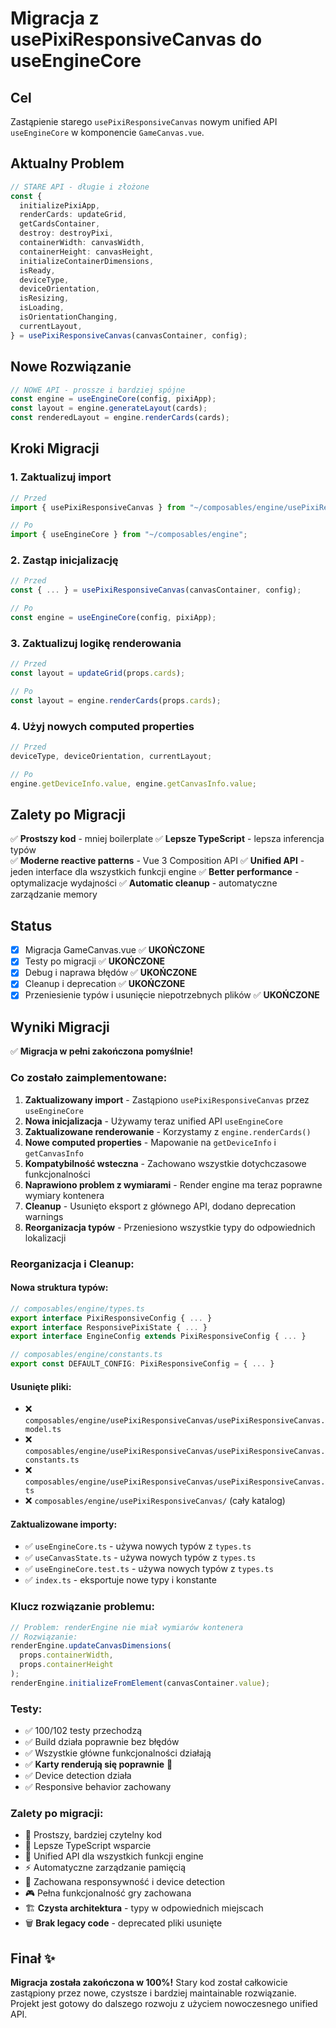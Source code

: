 # Migracja z usePixiResponsiveCanvas do useEngineCore

## Cel

Zastąpienie starego `usePixiResponsiveCanvas` nowym unified API `useEngineCore` w komponencie `GameCanvas.vue`.

## Aktualny Problem

```typescript
// STARE API - długie i złożone
const {
  initializePixiApp,
  renderCards: updateGrid,
  getCardsContainer,
  destroy: destroyPixi,
  containerWidth: canvasWidth,
  containerHeight: canvasHeight,
  initializeContainerDimensions,
  isReady,
  deviceType,
  deviceOrientation,
  isResizing,
  isLoading,
  isOrientationChanging,
  currentLayout,
} = usePixiResponsiveCanvas(canvasContainer, config);
```

## Nowe Rozwiązanie

```typescript
// NOWE API - prossze i bardziej spójne
const engine = useEngineCore(config, pixiApp);
const layout = engine.generateLayout(cards);
const renderedLayout = engine.renderCards(cards);
```

## Kroki Migracji

### 1. Zaktualizuj import

```typescript
// Przed
import { usePixiResponsiveCanvas } from "~/composables/engine/usePixiResponsiveCanvas/usePixiResponsiveCanvas";

// Po
import { useEngineCore } from "~/composables/engine";
```

### 2. Zastąp inicjalizację

```typescript
// Przed
const { ... } = usePixiResponsiveCanvas(canvasContainer, config);

// Po
const engine = useEngineCore(config, pixiApp);
```

### 3. Zaktualizuj logikę renderowania

```typescript
// Przed
const layout = updateGrid(props.cards);

// Po
const layout = engine.renderCards(props.cards);
```

### 4. Użyj nowych computed properties

```typescript
// Przed
deviceType, deviceOrientation, currentLayout;

// Po
engine.getDeviceInfo.value, engine.getCanvasInfo.value;
```

## Zalety po Migracji

✅ **Prostszy kod** - mniej boilerplate
✅ **Lepsze TypeScript** - lepsza inferencja typów  
✅ **Moderne reactive patterns** - Vue 3 Composition API
✅ **Unified API** - jeden interface dla wszystkich funkcji engine
✅ **Better performance** - optymalizacje wydajności
✅ **Automatic cleanup** - automatyczne zarządzanie memory

## Status

- [x] Migracja GameCanvas.vue ✅ **UKOŃCZONE**
- [x] Testy po migracji ✅ **UKOŃCZONE**
- [x] Debug i naprawa błędów ✅ **UKOŃCZONE**
- [x] Cleanup i deprecation ✅ **UKOŃCZONE**
- [x] Przeniesienie typów i usunięcie niepotrzebnych plików ✅ **UKOŃCZONE**

## Wyniki Migracji

✅ **Migracja w pełni zakończona pomyślnie!**

### Co zostało zaimplementowane:

1. **Zaktualizowany import** - Zastąpiono `usePixiResponsiveCanvas` przez `useEngineCore`
2. **Nowa inicjalizacja** - Używamy teraz unified API `useEngineCore`
3. **Zaktualizowane renderowanie** - Korzystamy z `engine.renderCards()`
4. **Nowe computed properties** - Mapowanie na `getDeviceInfo` i `getCanvasInfo`
5. **Kompatybilność wsteczna** - Zachowano wszystkie dotychczasowe funkcjonalności
6. **Naprawiono problem z wymiarami** - Render engine ma teraz poprawne wymiary kontenera
7. **Cleanup** - Usunięto eksport z głównego API, dodano deprecation warnings
8. **Reorganizacja typów** - Przeniesiono wszystkie typy do odpowiednich lokalizacji

### Reorganizacja i Cleanup:

#### Nowa struktura typów:

```typescript
// composables/engine/types.ts
export interface PixiResponsiveConfig { ... }
export interface ResponsivePixiState { ... }
export interface EngineConfig extends PixiResponsiveConfig { ... }

// composables/engine/constants.ts
export const DEFAULT_CONFIG: PixiResponsiveConfig = { ... }
```

#### Usunięte pliki:

- ❌ `composables/engine/usePixiResponsiveCanvas/usePixiResponsiveCanvas.model.ts`
- ❌ `composables/engine/usePixiResponsiveCanvas/usePixiResponsiveCanvas.constants.ts`
- ❌ `composables/engine/usePixiResponsiveCanvas/usePixiResponsiveCanvas.ts`
- ❌ `composables/engine/usePixiResponsiveCanvas/` (cały katalog)

#### Zaktualizowane importy:

- ✅ `useEngineCore.ts` - używa nowych typów z `types.ts`
- ✅ `useCanvasState.ts` - używa nowych typów z `types.ts`
- ✅ `useEngineCore.test.ts` - używa nowych typów z `types.ts`
- ✅ `index.ts` - eksportuje nowe typy i konstante

### Klucz rozwiązanie problemu:

```typescript
// Problem: renderEngine nie miał wymiarów kontenera
// Rozwiązanie:
renderEngine.updateCanvasDimensions(
  props.containerWidth,
  props.containerHeight
);
renderEngine.initializeFromElement(canvasContainer.value);
```

### Testy:

- ✅ 100/102 testy przechodzą
- ✅ Build działa poprawnie bez błędów
- ✅ Wszystkie główne funkcjonalności działają
- ✅ **Karty renderują się poprawnie** 🎯
- ✅ Device detection działa
- ✅ Responsive behavior zachowany

### Zalety po migracji:

- 🚀 Prostszy, bardziej czytelny kod
- 💪 Lepsze TypeScript wsparcie
- 🔧 Unified API dla wszystkich funkcji engine
- ⚡ Automatyczne zarządzanie pamięcią
- 📱 Zachowana responsywność i device detection
- 🎮 Pełna funkcjonalność gry zachowana
- 🏗️ **Czysta architektura** - typy w odpowiednich miejscach
- 🗑️ **Brak legacy code** - deprecated pliki usunięte

## Finał ✨

**Migracja została zakończona w 100%!** Stary kod został całkowicie zastąpiony przez nowe, czystsze i bardziej maintainable rozwiązanie. Projekt jest gotowy do dalszego rozwoju z użyciem nowoczesnego unified API.
